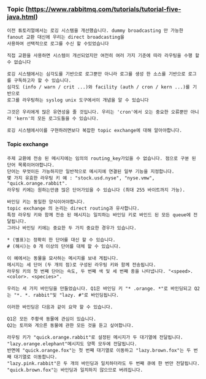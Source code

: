 ### Topic (https://www.rabbitmq.com/tutorials/tutorial-five-java.html)

    이전 튜토리얼에서는 로깅 시스템을 개선했습니다. dummy broadcasting 만 가능한 fanout 교환 대신에 우리는 direct broadcasting을 
    사용하여 선택적으로 로그를 수신 할 수있었습니다
    
    직접 교환을 사용하면 시스템이 개선되었지만 여전히 여러 가지 기준에 따라 라우팅을 수행 할 수 없습니다
    
    로깅 시스템에서는 심각도를 기반으로 로그뿐만 아니라 로그를 생성 한 소스를 기반으로 로그를 구독하고자 할 수 있습니다. 
    심각도 (info / warn / crit ...)와 facility (auth / cron / kern ...)를 기반으로 
    로그를 라우팅하는 syslog unix 도구에서이 개념을 알 수 있습니다
    
    그것은 우리에게 많은 유연성을 줄 것입니다. 우리는 'cron'에서 오는 중요한 오류뿐만 아니라 'kern'의 모든 로그도들을 수 있습니다.
    
    로깅 시스템에서이를 구현하려면보다 복잡한 topic exchange에 대해 알아야합니다.
    
#### Topic exchange

    주제 교환에 전송 된 메시지에는 임의의 routing_key가있을 수 없습니다. 점으로 구분 된 단어 목록이어야합니다. 
    단어는 무엇이든 가능하지만 일반적으로 메시지에 연결된 일부 기능을 지정합니다. 
    몇 가지 유효한 라우팅 키 예 : "stock.usd.nyse", "nyse.vmw", "quick.orange.rabbit". 
    라우팅 키에는 원하는만큼 많은 단어가있을 수 있습니다 (최대 255 바이트까지 가능).
    
    바인딩 키는 동일한 양식이어야합니다. 
    topic exchange 의 논리는 direct routing과 유사합니다. 
    특정 라우팅 키와 함께 전송 된 메시지는 일치하는 바인딩 키로 바인드 된 모든 queue에 전달됩니다. 
    그러나 바인딩 키에는 중요한 두 가지 중요한 경우가 있습니다.
    
    * (별표)는 정확히 한 단어를 대신 할 수 있습니다.
    # (해시)는 0 개 이상의 단어를 대체 할 수 있습니다.
    
    이 예에서는 동물을 묘사하는 메시지를 보내 게됩니다. 
    메시지는 세 단어 (두 개의 점)로 구성된 라우팅 키와 함께 전송됩니다. 
    라우팅 키의 첫 번째 단어는 속도, 두 번째 색 및 세 번째 종을 나타냅니다. "<speed>. <color>. <species>".
    
    우리는 세 가지 바인딩을 만들었습니다. Q1은 바인딩 키 "* .orange. *"로 바인딩되고 Q2는 "*. *. rabbit"및 "lazy. #"로 바인딩됩니다.
    
    이러한 바인딩은 다음과 같이 요약 할 수 있습니다.
    
    Q1은 모든 주황색 동물에 관심이 있습니다.
    Q2는 토끼와 게으른 동물에 관한 모든 것을 듣고 싶어합니다.
    
    라우팅 키가 "quick.orange.rabbit"로 설정된 메시지가 두 대기열에 전달됩니다. 
    "lazy.orange.elephant"메시지도 양쪽 모두에 전달됩니다. 
    반면에 "quick.orange.fox"는 첫 번째 대기열로 이동하고 "lazy.brown.fox"는 두 번째 대기열로 이동합니다. 
    "lazy.pink.rabbit"은 두 개의 바인딩과 일치하더라도 두 번째 큐에 한 번만 전달됩니다. 
    "quick.brown.fox"는 바인딩과 일치하지 않으므로 버려집니다.